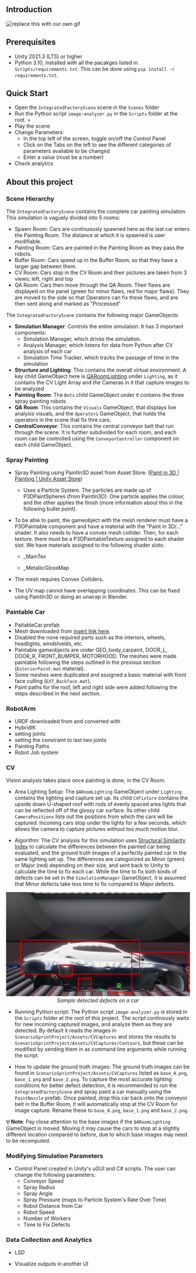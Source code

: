 ## Introduction

![replace this with our own gif](https://phillipscorp.com/india/wp-content/uploads/sites/3/2020/07/ur10e.gif)

## Prerequisites

* Unity 2021.3 (LTS) or higher
* Python 3.10, installed with all the pacakges listed in `Scripts/requirements.txt`. This can be done using `pip install -r requirements.txt`.

## Quick Start

* Open the `IntegratedFactoryScene` scene in the `Scenes` folder
* Run the Python script `image-analyzer.py` in the `Scripts` folder at the root. =
* Play the scene
* Change Parameters: 
  - In the top left of the screen, toggle on/off the Control Panel
  - Click on the Tabs on the left to see the different categories of parameters available to be changed
  - Enter a value (must be a number)
* Check analytics


## About this project

### Scene Hierarchy

The `IntegratedFactoryScene` contains the complete car painting simulation. This simulation is vaguely divided into 5 rooms:

- Spawn Room: Cars are continuously spawned here as the last car enters the Painting Room. The distance at which it is spawned is user modifiable.
- Painting Room: Cars are painted in the Painting Room as they pass the robots.
- Buffer Room: Cars speed up in the Buffer Room, so that they have a larger gap between them.
- CV Room: Cars stop in the CV Room and their pictures are taken from 3 views; left, right and top
- QA Room: Cars then move through the QA Room. Their flaws are displayed on the panel (green for minor flaws, red for major flaws). They are moved to the side so that Operators can fix these flaws, and are then sent along and marked as "Processed"

The `IntegratedFactoryScene` contains the following major GameObjects:

- **Simulation Manager**: Controls the entire simulation. It has 3 important components:
  - Simulation Manager, which drives the simulation.
  - Analysis Manager, which listens for data from Python after CV analysis of each car
  - Simulation Time Tracker, which tracks the passage of time in the simulation
- **Structure and Lighting**: This contains the overall virtual environment. A key child GameObject here is [QARoomLighting](#cv) under `Lighting`, as it contains the CV Light Array and the Cameras in it that capture images to be analyzed
- **Painting Room**: The `Bots` child GameObject under it contains the three spray painting robots 
- **QA Room**: This contains the `Visuals` GameObject, that displays live analysis visuals, and the `Operators` GameObject, that holds the operators in the scene that fix thre cars.
- **CentralConveyor**: This contains the central conveyor belt that run through the scene. It is further subdivided for each room, and each room can be controlled using the `ConveyorController` component on each child GameObject. 


### Spray Painting

- Spray Painting using PaintIn3D asset from Asset Store: ([Paint in 3D | Painting | Unity Asset Store](https://assetstore.unity.com/packages/tools/painting/paint-in-3d-26286))
  
  - Uses a Particle System. The particles are made up of P3DPaintSpheres (from PaintIn3D). One particle applies the colour, and the other applies the finish (more information about this in the following bullet point).

- To be able to paint, the gameobject with the mesh renderer must have a P3DPaintable component and have a material with the "Paint in 3D/..." shader. It also needs to have a convex mesh collider. Then, for each texture. there must be a P3DPaintableTexture assigned to each shader slot. We have materials assigned to the following shader slots:
  
  - _MainTex
  
  - _MetallicGlossMap

- The mesh requires Convex Colliders. 

- The UV map cannot have overlapping coordinates. This can be fixed using PaintIn3D or doing an unwrap in Blender. 

### Paintable Car
  * PaitableCar.prefab
  * Mesh downloaded from [insert link here]().
  * Disabled the none required parts such as the interiors, wheels, headlights, windshields, etc.
  * Paintable gameobjects are under GEO_body_carpaint, DOOR_L, DOOR_R, FRONT_BUMPER, MOTORHOOD. The meshes were made paintable following the steps  outlined in the previous section (`ExteriorPaint.mat` material).
  * Some meshes were duplicated and assigned a basic material with front face culling (`EXT_Backface.mat`).
  * Paint paths for the roof, left and right side were added following the steps described in the next section.

### RobotArm

* URDF downloaded from and converted with
* HybridIK
* setting joints
* setting the constraint to last two joints
* Painting Paths
* Robot Job system

### CV

Vision analysis takes place once painting is done, in the CV Room.

* Area Lighting Setup: The `QARoomLighting` GameObject under `Lighting` contains the lighting and capture set up. Its child `CVFixture` contains the upside down U-shaped roof with rods of evenly spaced area lights that can be reflected off of the glossy car surface. Its other child `CameraPositions` lists out the positions from which the cars will be captured. Incoming cars stop under the lights for a few seconds, which allows the camera to capture pictures without too much motion blur.

* Algorithm: The CV analysis for this simulation uses [Structural Similarity Index](https://en.wikipedia.org/wiki/Structural_similarity) to calculate the differences between the painted car being evaluated, and the ground truth images of a perfectly painted car in the same lighting set up. The differences are categorized as Minor (green) or Major (red) depending on their size, and sent back to Unity to calculate the time to fix each car. While the time to fix both kinds of defects can be set in the `SimulationManager` GameObject, it is assumed that Minor defects take less time to fix compared to Major defects.

<p align="center">
<img src=Resources/Contours.png>
<br>
<em>Sample detected defects on a car</em>
</p>

* Running Python script: The Python script `image-analyzer.py` is stored in the `Scripts` folder at the root of this project. The script continously waits for new incoming captured images, and analyze them as they are detected. By default it reads the images in `ScenarioSprintProject/Assets/CVCaptures` and stores the results to `ScenarioSprintProject/Assets/CVCaptures/Contours`, but these can be modified by sending them in as command line arguments while running the script. 

* How to update the ground truth images: The ground truth images can be found in `ScenarioSprintProject/Assets/CVCaptures` listed as  `base_0.png`, `base_1.png` and `base_2.png`. To capture the most accurate lighting conditions for better defect detection, it is recommended to run the `IntegratedFactoryScene` and spray paint a car manually using the `PaintNozzle` prefab. Once painted, drop this car back onto the conveyor belt in the Buffer Room, it will automatically stop at the CV Room for image capture. Rename these to `base_0.png`, `base_1.png` and `base_2.png`.

**:bulb: Note**: Pay close attention to the base images if the `QARoomLighting` GameObject is moved. Moving it may cause the cars to stop at a slightly different location compared to before, due to which base images may need to be recomputed.


### Modifying Simulation Parameters

* Control Panel created in Unity's uGUI and C# scripts. The user can change the following parameters:
  * Conveyor Speed
  * Spray Radius
  * Spray Angle
  * Spray Pressure (maps to Particle System's Rate Over Time)
  * Robot Distance from Car
  * Robot Speed
  * Number of Workers
  * Time to Fix Defects

### Data Collection and Analytics

- LSD

- Visualize outputs in another UI
